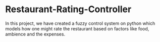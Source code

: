 # Restaurant-Rating-Controller
In this project, we have created a fuzzy control system on python which models how one might rate the restaurant based on factors like food, ambience and the expenses.
